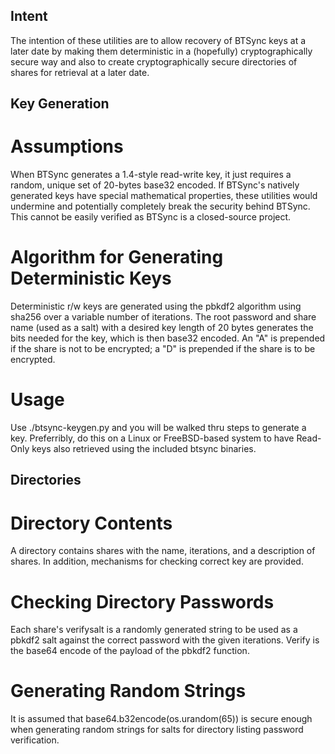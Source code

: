 Intent
------
The intention of these utilities are to allow
recovery of BTSync keys at a later date by making
them deterministic in a (hopefully) cryptographically
secure way and also to create cryptographically secure
directories of shares for retrieval at a later date.

Key Generation
--------------
Assumptions
===========
When BTSync generates a 1.4-style read-write key, it just
requires a random, unique set of 20-bytes base32 encoded.
If BTSync's natively generated keys have special mathematical
properties, these utilities would undermine and
potentially completely break the security behind BTSync.
This cannot be easily verified as BTSync is a closed-source
project.

Algorithm for Generating Deterministic Keys
===========================================
Deterministic r/w keys are generated using the
pbkdf2 algorithm using sha256 over a variable
number of iterations. The root password and share
name (used as a salt) with a desired key length
of 20 bytes generates the bits needed for the key,
which is then base32 encoded. An "A" is prepended
if the share is not to be encrypted; a "D" is prepended
if the share is to be encrypted.

Usage
=====
Use ./btsync-keygen.py and you will be walked thru steps
to generate a key. Preferribly, do this on a Linux or
FreeBSD-based system to have Read-Only keys also retrieved
using the included btsync binaries.

Directories
-----------
Directory Contents
==================
A directory contains shares with the name, iterations,
and a description of shares. In addition, mechanisms for
checking correct key are provided.

Checking Directory Passwords
============================
Each share's verifysalt is a randomly generated string to 
be used as a pbkdf2 salt against the correct password with
the given iterations. Verify is the base64 encode of the 
payload of the pbkdf2 function.

Generating Random Strings
=========================
It is assumed that base64.b32encode(os.urandom(65)) is 
secure enough when generating random strings for salts
for directory listing password verification.